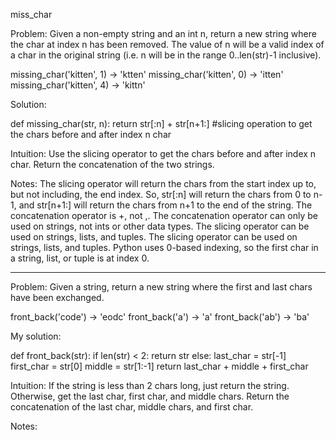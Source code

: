miss_char

Problem:
Given a non-empty string and an int n, return a new string where the char at index n has been removed. The value of n will be a valid index of a char in the original string (i.e. n will be in the range 0..len(str)-1 inclusive).


missing_char('kitten', 1) → 'ktten'
missing_char('kitten', 0) → 'itten'
missing_char('kitten', 4) → 'kittn'

Solution:

def missing_char(str, n):
  return str[:n] + str[n+1:] #slicing operation to get the chars before and after index n char

Intuition:
Use the slicing operator to get the chars before and after index n char.
Return the concatenation of the two strings.

Notes:
The slicing operator will return the chars from the start index up to, but not including, the end index.
So, str[:n] will return the chars from 0 to n-1, and str[n+1:] will return the chars from n+1 to the end of the string.
The concatenation operator is +, not ,.
The concatenation operator can only be used on strings, not ints or other data types.
The slicing operator can be used on strings, lists, and tuples.
The slicing operator can be used on strings, lists, and tuples.
Python uses 0-based indexing, so the first char in a string, list, or tuple is at index 0.

----------------------------------------------------------------------------------------------------------------------------
Problem:
Given a string, return a new string where the first and last chars have been exchanged.


front_back('code') → 'eodc'
front_back('a') → 'a'
front_back('ab') → 'ba'


My solution:

def front_back(str):
  if len(str) < 2:
    return str
  else:
    last_char = str[-1]
    first_char = str[0]
    middle = str[1:-1]
  return last_char + middle + first_char

Intuition:
If the string is less than 2 chars long, just return the string.
Otherwise, get the last char, first char, and middle chars.
Return the concatenation of the last char, middle chars, and first char.

Notes:
